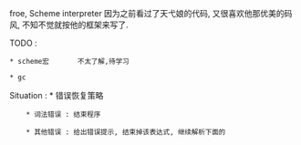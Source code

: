 
froe, Scheme interpreter
因为之前看过了天弋娘的代码, 又很喜欢他那优美的码风, 不知不觉就按他的框架来写了.





TODO : 

	* scheme宏		不太了解,待学习
 
	* gc



Situation : 
	* 错误恢复策略 

		* 词法错误 : 结束程序

		* 其他错误 : 给出错误提示, 结束掉该表达式, 继续解析下面的
